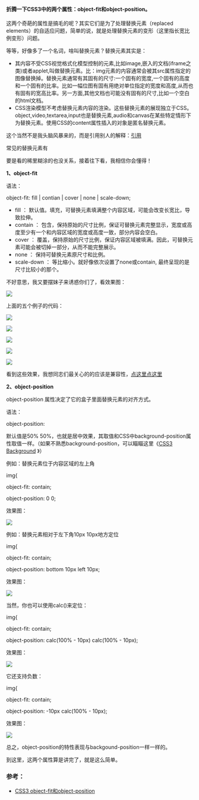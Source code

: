 
#### 折腾一下CSS3中的两个属性：object-fit和object-position。

这两个奇葩的属性是搞毛的呢？其实它们是为了处理替换元素（replaced elements）的自适应问题，简单的说，就是处理替换元素的变形（这里指长宽比例变形）问题。

等等，好像多了一个名词，啥叫替换元素？替换元素其实是：

* 其内容不受CSS视觉格式化模型控制的元素,比如image,嵌入的文档(iframe之类)或者applet,叫做替换元素。比：img元素的内容通常会被其src属性指定的图像替换掉。替换元素通常有其固有的尺寸:一个固有的宽度,一个固有的高度和一个固有的比率。比如一幅位图有固有用绝对单位指定的宽度和高度,从而也有固有的宽高比率。另一方面,其他文档也可能没有固有的尺寸,比如一个空白的html文档。
* CSS渲染模型不考虑替换元素内容的渲染。这些替换元素的展现独立于CSS。object,video,textarea,input也是替换元素,audio和canvas在某些特定情形下为替换元素。使用CSS的content属性插入的对象是匿名替换元素。

这个当然不是我头脑风暴来的，而是引用别人的解释：[引用](http://openwares.net/internet/css_replaced_element.html)

常见的替换元素有

要是看的稀里糊涂的也没关系，接着往下看，我相信你会懂得！

**1、object-fit**

语法：

object-fit: fill | contian | cover | none | scale-down;

* fill ： 默认值。填充，可替换元素填满整个内容区域，可能会改变长宽比，导致拉伸。
* contain ： 包含，保持原始的尺寸比例，保证可替换元素完整显示，宽度或高度至少有一个和内容区域的宽度或高度一致，部分内容会空白。
* cover ： 覆盖，保持原始的尺寸比例，保证内容区域被填满。因此，可替换元素可能会被切掉一部分，从而不能完整展示。
* none ： 保持可替换元素原尺寸和比例。
* scale-down ： 等比缩小。就好像依次设置了none或contain, 最终呈现的是尺寸比较小的那个。

不好意思，我又要摆妹子来诱惑你们了，看效果图：

![](http://7s1r1c.com1.z0.glb.clouddn.com/t_objectFit.png)

上面的五个例子的代码：

![](example-girl.jpg)

![](example-girl.jpg)

![](example-girl.jpg)

![](example-girl.jpg)

![](example-girl.jpg)

看到这些效果，我想同志们最关心的的应该是兼容性，[点这里点这里](http://caniuse.com/#search=object-fit)

**2、object-position**

object-position 属性决定了它的盒子里面替换元素的对齐方式。

语法：

object-position:

默认值是50% 50%，也就是居中效果，其取值和CSS中background-position属性取值一样。（如果不熟悉background-position，可以瞄瞄这里《[CSS3 Background](http://ghmagical.com/article/page/id/Lg7blxcyTOUU) 》）

例如：替换元素位于内容区域的左上角

img{

object-fit: contain;

object-position: 0 0;

效果图：

![](http://7s1r1c.com1.z0.glb.clouddn.com/t_objectPosition1.png)

例如：替换元素相对于左下角10px 10px地方定位

img{

object-fit: contain;

object-position: bottom 10px left 10px;

效果图：

![](http://7s1r1c.com1.z0.glb.clouddn.com/t_objectPosition2.png)

当然，你也可以使用calc()来定位：

img{

object-fit: contain;

object-position: calc(100% - 10px) calc(100% - 10px);

效果图：

![](http://7s1r1c.com1.z0.glb.clouddn.com/t_objectPosition2.png)

它还支持负数：

img{

object-fit: contain;

object-position: -10px calc(100% - 10px);

效果图：

![](http://7s1r1c.com1.z0.glb.clouddn.com/t_objectPosition3.png)

总之，object-position的特性表现与backgound-position一样一样的。

到这里，这两个属性算是讲完了，就是这么简单。

### 参考：

- [CSS3 object-fit和object-position](https://imweb.io/topic/5832c3d0f8a1d5546059a300)
